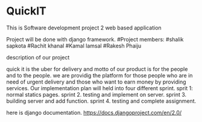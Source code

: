 # QuickIT
This is Software development project 2 web based application

Project will be done with django framework.
#Project members:
#shalik sapkota
#Rachit khanal
#Kamal lamsal
#Rakesh Phaiju

description of our project

quick it is the uber for delivery and motto of our product is for the people and to the people. we are providig the platform for those people who are in need of urgent delivery and those who want to earn money by providing services.
Our implementation plan will held into four different sprint.
sprit 1: normal statics pages.
sprint 2. testing and implement on server.
sprint 3. building server and add function.
sprint 4. testing and complete assignment.


here is django documentation.
https://docs.djangoproject.com/en/2.0/

